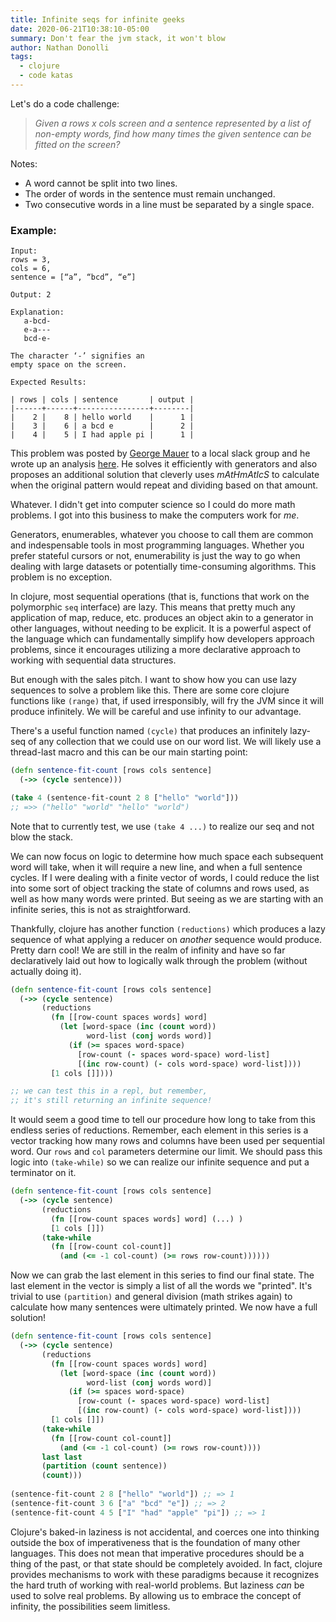 ```yaml
---
title: Infinite seqs for infinite geeks
date: 2020-06-21T10:38:10-05:00
summary: Don't fear the jvm stack, it won't blow
author: Nathan Donolli
tags:
  - clojure
  - code katas
---
```


Let's do a code challenge:

> _Given a rows x cols screen and a sentence represented by a list of non-empty words, find how many times the given sentence can be fitted on the screen?_

Notes:
- A word cannot be split into two lines.
- The order of words in the sentence must remain unchanged.
- Two consecutive words in a line must be separated by a single space.

### Example:
```
Input:
rows = 3,
cols = 6, 
sentence = [“a”, “bcd”, “e”]

Output: 2
   
Explanation:
   a-bcd-
   e-a---
   bcd-e-

The character ‘-’ signifies an 
empty space on the screen.

Expected Results:

| rows | cols | sentence       | output |
|------+------+----------------+--------|
|    2 |    8 | hello world    |      1 |
|    3 |    6 | a bcd e        |      2 |
|    4 |    5 | I had apple pi |      1 |
```

This problem was posted by [George Mauer](http://georgemauer.net/) to a local slack group and he wrote up an analysis [here](https://github.com/togakangaroo/daily-programmer/tree/master/sentence-screen-fitting).  He solves it efficiently with generators and also proposes an additional solution that cleverly uses _mAtHmAtIcS_ to calculate when the original pattern would repeat and dividing based on that amount.  

Whatever.  I didn't get into computer science so I could do more math problems.  I got into this business to make the computers work for _me_.

Generators, enumerables, whatever you choose to call them are common and indespensable tools in most programming languages.  Whether you prefer stateful cursors or not, enumerability is just the way to go when dealing with large datasets or potentially time-consuming algorithms.  This problem is no exception.

In clojure, most sequential operations (that is, functions that work on the polymorphic `seq` interface) are lazy. This means that pretty much any application of map, reduce, etc. produces an object akin to a generator in other languages, without needing to be explicit.  It is a powerful aspect of the language which can fundamentally simplify how developers approach problems, since it encourages utilizing a more declarative approach to working with sequential data structures.

But enough with the sales pitch.  I want to show how you can use lazy sequences to solve a problem like this.  There are some core clojure functions like `(range)` that, if used irresponsibly, will fry the JVM since it will produce infinitely.  We will be careful and use infinity to our advantage.

There's a useful function named `(cycle)` that produces an infinitely lazy-seq of any collection that we could use on our word list.  We will likely use a thread-last macro and this can be our main starting point:

```clojure
(defn sentence-fit-count [rows cols sentence]
  (->> (cycle sentence)))

​(take 4 (sentence-fit-count 2 8 ["hello" "world"]))
;; =>> ("hello" "world" "hello" "world")
```

Note that to currently test, we use `(take 4 ...)` to realize our seq and not blow the stack.

We can now focus on logic to determine how much space each subsequent word will take, when it will require a new line, and when a full sentence cycles.  If I were dealing with a finite vector of words, I could reduce the list into some sort of object tracking the state of columns and rows used, as well as how many words were printed. But seeing as we are starting with an infinite series, this is not as straightforward.

Thankfully, clojure has another function `(reductions)` which produces a lazy sequence of what applying a reducer on _another_ sequence would produce.  Pretty darn cool!  We are still in the realm of infinity and have so far declaratively laid out how to logically walk through the problem (without actually doing it).

```clojure
(defn sentence-fit-count [rows cols sentence]
  (->> (cycle sentence)
       (reductions 
		 (fn [[row-count spaces words] word]
           (let [word-space (inc (count word))
                 word-list (conj words word)]
             (if (>= spaces word-space)
               [row-count (- spaces word-space) word-list]
               [(inc row-count) (- cols word-space) word-list])))
         [1 cols []])))

;; we can test this in a repl, but remember, 
;; it's still returning an infinite sequence!
```

It would seem a good time to tell our procedure how long to take from this endless series of reductions.  Remember, each element in this series is a vector tracking how many rows and columns have been used per sequential word.  Our `rows` and `col` parameters determine our limit. We should pass this logic into `(take-while)` so we can realize our infinite sequence and put a terminator on it. 


```clojure
(defn sentence-fit-count [rows cols sentence]
  (->> (cycle sentence)
       (reductions 
		 (fn [[row-count spaces words] word] (...) )
         [1 cols []])
       (take-while 
         (fn [[row-count col-count]] 
           (and (<= -1 col-count) (>= rows row-count))))))
```

Now we can grab the last element in this series to find our final state. The last element in the vector is simply a list of all the words we "printed".  It's trivial to use `(partition)` and general division (math strikes again) to calculate how many sentences were ultimately printed.  We now have a full solution!

```clojure
(defn sentence-fit-count [rows cols sentence]
  (->> (cycle sentence)
       (reductions 
		 (fn [[row-count spaces words] word]
           (let [word-space (inc (count word))
                 word-list (conj words word)]
             (if (>= spaces word-space)
               [row-count (- spaces word-space) word-list]
               [(inc row-count) (- cols word-space) word-list])))
         [1 cols []])
       (take-while 
         (fn [[row-count col-count]] 
           (and (<= -1 col-count) (>= rows row-count))))
       last last
       (partition (count sentence))
       (count)))
​
(sentence-fit-count 2 8 ["hello" "world"]) ;; => 1
(sentence-fit-count 3 6 ["a" "bcd" "e"]) ;; => 2
(sentence-fit-count 4 5 ["I" "had" "apple" "pi"]) ;; => 1
```
Clojure's baked-in laziness is not accidental, and coerces one into thinking outside the box of imperativeness that is the foundation of many other languages.  This does not mean that imperative procedures should be a thing of the past, or that state should be completely avoided. In fact, clojure provides mechanisms to work with these paradigms because it recognizes the hard truth of working with real-world problems. But laziness _can_ be used to solve real problems. By allowing us to embrace the concept of infinity, the possibilities seem limitless.